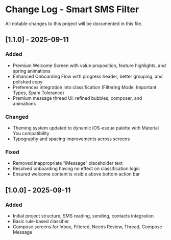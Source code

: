 # Change Log - Smart SMS Filter

All notable changes to this project will be documented in this file.

## [1.1.0] - 2025-09-11
### Added
- Premium Welcome Screen with value proposition, feature highlights, and spring animations
- Enhanced Onboarding Flow with progress header, better grouping, and polished copy
- Preferences integration into classification (Filtering Mode, Important Types, Spam Tolerance)
- Premium message thread UI: refined bubbles, composer, and animations

### Changed
- Theming system updated to dynamic iOS-esque palette with Material You compatibility
- Typography and spacing improvements across screens

### Fixed
- Removed inappropriate “iMessage” placeholder text
- Resolved onboarding having no effect on classification logic
- Ensured welcome content is visible above bottom action bar

## [1.0.0] - 2025-09-11
### Added
- Initial project structure, SMS reading, sending, contacts integration
- Basic rule-based classifier
- Compose screens for Inbox, Filtered, Needs Review, Thread, Compose Message

